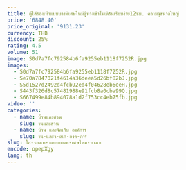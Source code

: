 ```yaml
---
title: ตู้ใส่รองเท้าแบบบางพิเศษใหม่ตู้ทางเข้าโมเดิร์นเรียบง่าย12ซม. ความจุขนาดใหญ่
price: '6848.40'
price_original: '9131.23'
currency: THB
discount: 25%
rating: 4.5
volume: 51
image: S0d7a7fc792584b6fa9255eb1118f7252R.jpg
images:
  - S0d7a7fc792584b6fa9255eb1118f7252R.jpg
  - Se70a7847021f4614a36deea5d26bf82bJ.jpg
  - S5d1527d2492d4fcb92ed4f04628eb6eeH.jpg
  - S443f326d8c57481988e91fcb8a0cba99Q.jpg
  - S667499e84b894078a1d2f753cc4eb75fb.jpg
video: ''
categories:
  - name: บ้านและสวน
    slug: านและสวน
  - name: บ้าน และจัดเก็บ องค์การ
    slug: าน-และจ-ดเก-องค-การ
slug: ใส-รองเท-าแบบบางพ-เศษใหม-ทางเข
encode: opepXgy
lang: th
---
```

  